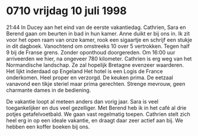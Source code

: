 # 0710 vrijdag 10 juli 1998
21:44 	In Ducey aan het eind van de eerste vakantiedag. Cathrien, Sara en Berend gaan om beurten in bad in hun kamer. Anne duikt er bij ons in. Ik zit voor het open raam van onze kamer, rook een sigaartje en schrijf een stukje in dit dagboek. Vanochtend om omstreeks 10 over 5 vertrokken. Tegen half 9 bij de Franse grens. Zonder oponthoud doorgereden. Om 16:00 uur arriveerden we hier, na ongeveer 780 kilometer. Cathrien is erg weg van het Normandische landschap. Ze zal hopelijk Bretagne evenzeer waarderen. Het lijkt inderdaad op Engeland  Het hotel is een Logis de France onderkomen. Heel proper en verzorgd. De keuken prima. De eetzaal vanavond een tikje steriel maar prima gerechten. Strenge mevrouw, geen charmante dames in de bediening.

De vakantie loopt al meteen anders dan vorig jaar. Sara is veel toegankelijker en dus veel gezelliger. Met Berend heb ik in het café al drie potjes getafelvoetbald. We gaan vast regelmatig toepen. Cathrien stelt zich heel erg in op een ideale vakantie, en draagt daar zeer actief aan bij. We hebben een koffer boeken bij ons. 

